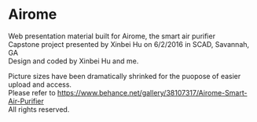 # Airome
Web presentation material built for Airome, the smart air purifier<br/>
Capstone project presented by Xinbei Hu
on 6/2/2016 in SCAD, Savannah, GA<br/>
Design and coded by Xinbei Hu and me.<br/>

Picture sizes have been dramatically shrinked for the puopose of easier upload and access.<br/> 
Please refer to
<a>https://www.behance.net/gallery/38107317/Airome-Smart-Air-Purifier</a><br/>
All rights reserved.
